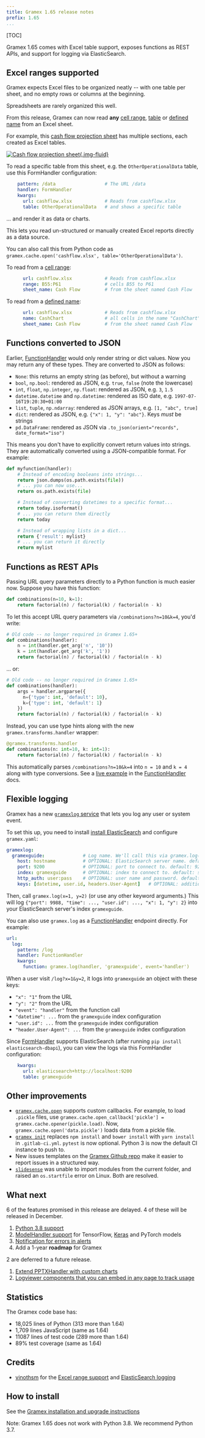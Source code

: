 ```yaml
---
title: Gramex 1.65 release notes
prefix: 1.65
...
```


[TOC]

Gramex 1.65 comes with Excel table support, exposes functions as REST APIs, and support for logging
via ElasticSearch.

## Excel ranges supported

Gramex expects Excel files to be organized neatly -- with one table per sheet, and no empty rows or columns at the beginning.

Spreadsheets are rarely organized this well.

From this release, Gramex can now read **any**
[cell range](https://support.microsoft.com/en-us/office/select-specific-cells-or-ranges-3a0c91c5-8a64-4cd2-8625-7f5b7f1eed87),
[table](https://support.microsoft.com/en-us/office/overview-of-excel-tables-7ab0bb7d-3a9e-4b56-a3c9-6c94334e492c) or
[defined name](https://support.microsoft.com/en-us/office/define-and-use-names-in-formulas-4d0f13ac-53b7-422e-afd2-abd7ff379c64)
from an Excel sheet.

For example, this [cash flow projection sheet](../../formhandler/cashflow/cashflow.xlsx) has multiple sections, each created as Excel tables.

[![Cash flow projection sheet](../../formhandler/cashflow/template-structure.png){.img-fluid}](../../formhandler/cashflow/cashflow.xlsx)

To read a specific table from this sheet, e.g. the `OtherOperationalData` table, use this FormHandler configuration:

```yaml
    pattern: /data                  # The URL /data
    handler: FormHandler
    kwargs:
      url: cashflow.xlsx            # Reads from cashflow.xlsx
      table: OtherOperationalData   # and shows a specific table
```

... and render it as data or charts.

This lets you read un-structured or manually created Excel reports directly as a data source.

You can also call this from Python code as
`gramex.cache.open('cashflow.xlsx', table='OtherOperationalData')`.

To read from a
[cell range](https://support.microsoft.com/en-us/office/select-specific-cells-or-ranges-3a0c91c5-8a64-4cd2-8625-7f5b7f1eed87):

```yaml
      url: cashflow.xlsx            # Reads from cashflow.xlsx
      range: B55:P61                # cells B55 to P61
      sheet_name: Cash Flow         # from the sheet named Cash Flow
```

To read from a
[defined name](https://support.microsoft.com/en-us/office/define-and-use-names-in-formulas-4d0f13ac-53b7-422e-afd2-abd7ff379c64):

```yaml
      url: cashflow.xlsx            # Reads from cashflow.xlsx
      name: CashChart               # all cells in the name "CashChart"
      sheet_name: Cash Flow         # from the sheet named Cash Flow
```

## Functions converted to JSON

Earlier, [FunctionHandler](../../functionhandler/) would only render string or dict values.
Now you may return any of these types. They are converted to JSON as follows:

- `None`: this returns an empty string (as before), but without a warning
- `bool`, `np.bool`: rendered as JSON, e.g. `true`, `false` (note the lowercase)
- `int`, `float`, `np.integer`, `np.float`: rendered as JSON, e.g. `3`, `1.5`
- `datetime.datetime` and `np.datetime`: rendered as ISO date, e.g. `1997-07-16T19:20:30+01:00`
- `list`, `tuple`, `np.ndarray`: rendered as JSON arrays, e.g. `[1, "abc", true]`
- `dict`: rendered as JSON, e.g. `{"x": 1, "y": "abc"}`. Keys *must* be strings
- `pd.DataFrame`: rendered as JSON via `.to_json(orient="records", date_format="iso")`

This means you don't have to explicitly convert return values into strings. They are automatically
converted using a JSON-compatible format. For example:

```python
def myfunction(handler):
    # Instead of encoding booleans into strings...
    return json.dumps(os.path.exists(file))
    # ... you can now use...
    return os.path.exists(file)

    # Instead of converting datetimes to a specific format...
    return today.isoformat()
    # ... you can return them directly
    return today

    # Instead of wrapping lists in a dict...
    return {'result': mylist}
    # ... you can return it directly
    return mylist
```


## Functions as REST APIs

Passing URL query parameters directly to a Python function is much easier now. Suppose you have
this function:

```python
def combinations(n=10, k=1):
    return factorial(n) / factorial(k) / factorial(n - k)
```

To let this accept URL query parameters via `/combinations?n=10&k=4`, you'd write:

```python
# Old code -- no longer required in Gramex 1.65+
def combinations(handler):
    n = int(handler.get_arg('n', '10'))
    k = int(handler.get_arg('k', '1'))
    return factorial(n) / factorial(k) / factorial(n - k)
```

... or:

```python
# Old code -- no longer required in Gramex 1.65+
def combinations(handler):
    args = handler.argparse({
      n={'type': int, 'default': 10},
      k={'type': int, 'default': 1}
    })
    return factorial(n) / factorial(k) / factorial(n - k)
```

Instead, you can use type hints along with the new `gramex.transforms.handler` wrapper:

```python
@gramex.transforms.handler
def combinations(n: int=10, k: int=1):
    return factorial(n) / factorial(k) / factorial(n - k)
```

This automatically parses `/combinations?n=10&k=4` into `n = 10` and `k = 4` along with type
conversions. See a [live example](../../functionhandler/combinations?n=10&k=4) in the
[FunctionHandler](../../functionhandler/) docs.

## Flexible logging

Gramex has a new [`gramexlog` service](../../logging/) that lets you log any user or system event.

To set this up, you need to install
[install ElasticSearch](https://www.elastic.co/guide/en/elasticsearch/reference/current/install-elasticsearch.html)
and configure `gramex.yaml`:

```yaml
gramexlog:
  gramexguide:              # Log name. We'll call this via gramex.log('gramexguide')
    host: hostname          # OPTIONAL: ElasticSearch server name. default: localhost
    port: 9200              # OPTIONAL: port to connect to. default: 9200
    index: gramexguide      # OPTIONAL: index to connect to. default: same as log name
    http_auth: user:pass    # OPTIONAL: user name and password. default: None
    keys: [datetime, user.id, headers.User-Agent]   # OPTIONAL: additional keys. default: None
```

Then, call `gramex.log(x=1, y=2)` (or use any other keyword arguments.)
This will log `{"port": 9988, "time": ..., "user.id": ..., "x": 1, "y": 2}` into your ElasticSearch
server's index `gramexguide`.

You can also use `gramex.log` as a [FunctionHandler](../../functionhandler/) endpoint directly. For
example:

```yaml
url:
  log:
    pattern: /log
    handler: FunctionHandler
    kwargs:
      function: gramex.log(handler, 'gramexguide', event='handler')
```

When a user visit `/log?x=1&y=2`, it logs into `gramexguide` an object with these keys:

- `"x": "1"` from the URL
- `"y": "2"` from the URL
- `"event": "handler"` from the function call
- `"datetime": ...` from the `gramexguide` index configuration
- `"user.id": ...` from the `gramexguide` index configuration
- `"header.User-Agent": ...` from the `gramexguide` index configuration

Since [FormHandler](../../formhandler/) supports ElasticSearch (after running
`pip install elasticsearch-dbapi`), you can view the logs via this FormHandler configuration:

```yaml
    kwargs:
      url: elasticsearch+http://localhost:9200
      table: gramexguide
```


## Other improvements

- [`gramex.cache.open`](../../cache/#data-caching) supports custom callbacks. For example, to load
  `.pickle` files, use `gramex.cache.open_callback['pickle'] = gramex.cache.opener(pickle.load)`.
  Now, `gramex.cache.open('data.pickle')` loads data from a pickle file.
- [`gramex init`](../../init/) replaces `npm install` and `bower install` with `yarn install` in
  `.gitlab-ci.yml`. `pytest` is now optional. Python 3 is now the default CI instance to push to.
- New issues templates on the [Gramex Github repo](https://github.com/gramener/gramex/issues/new/choose)
  make it easier to report issues in a structured way.
- [`slidesense`](../../pptxhandler/) was unable to import modules from the current folder, and
  raised an `os.startfile` error on Linux. Both are resolved.

## What next

6 of the features promised in this release are delayed. 4 of these will be released in December.

1. [Python 3.8 support](https://github.com/gramener/gramex/issues/300)
2. [ModelHandler support](https://github.com/gramener/gramex/issues/303) for TensorFlow,
   [Keras](https://github.com/gramener/gramex/pull/310) and PyTorch models
3. [Notification for errors in alerts](https://github.com/gramener/gramex/issues/292)
4. Add a 1-year **roadmap** for Gramex

2 are deferred to a future release.

1. [Extend PPTXHandler with custom charts](https://github.com/gramener/gramex/issues/243)
2. [Logviewer components that you can embed in any page to track usage](https://github.com/gramener/gramex/issues/288)


## Statistics

The Gramex code base has:

- 18,025 lines of Python (313 more than 1.64)
- 1,709 lines JavaScript (same as  1.64)
- 11087 lines of test code (289 more than 1.64)
- 89% test coverage (same as 1.64)

## Credits

- [vinothsm](https://github.com/vinothsm) for the [Excel range support](#excel-ranges-supported)
  and [ElasticSearch logging](#flexible-logging)

## How to install

See the [Gramex installation and upgrade instructions](../../install/)

Note: Gramex 1.65 does not work with Python 3.8. We recommend Python 3.7.
